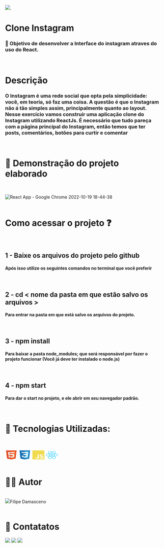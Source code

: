 <img src="https://tm.ibxk.com.br/2022/02/08/08183010629410.jpg?ims=1120x420"  img/>.
<br>
<h1> Clone Instagram </h1>
<h3>🔴 Objetivo de desenvolver a Interface do instagram atraves do uso do React.</h3>
<br> 
<h1> Descrição </h1>
<h3> O Instagram é uma rede social que opta pela simplicidade: você, em teoria, só faz uma coisa.
A questão é que o Instagram não á tão simples assim, principalmente quanto ao layout.
Nesse exercício vamos construir uma aplicação clone do Instagram utilizando ReactJs.
É necessário que tudo pareça com a página principal do Instagram, então temos que ter posts, comentários, botões para curtir e comentar </h3>
<br>
<h1>🧱 Demonstração do projeto elaborado </h1>
<br>

![React App - Google Chrome 2022-10-19 18-44-38](https://user-images.githubusercontent.com/110691973/198840556-40102446-2125-421a-ab3b-fcdcb8ca06a1.gif)
<br>
<br>
<h1>Como acessar o projeto ❓</h1>
<br>
<h2>1 - Baixe os arquivos do projeto pelo github</h1>
<h4>Após isso utilize os seguintes comandos no terminal que você preferir</h4>
<br>
<h2>2 - cd < nome da pasta em que estão salvo os arquivos > </> 
<h4>Para entrar na pasta em que está salvo os arquivos do projeto. </h4>
<br>
<h2>3 - npm install</h2>
<h4>Para baixar a pasta node_modules; que será responsável por fazer o projeto funcionar (Você já deve ter instalado o node.js) </h4>
<br>
<h2>4 - npm start </h2>
<h4>Para dar o start no projeto, e ele abrir em seu navegador padrão. </h4>
<br>
<h1> 🚀 Tecnologias Utilizadas:</h1>
<br>
  <div style="display: inline_block"><br>
  <img align="center" alt="Lipe-HTML" height="30" width="40" src="https://raw.githubusercontent.com/devicons/devicon/master/icons/html5/html5-original.svg">
  <img align="center" alt="Lipe-CSS" height="30" width="40" src="https://raw.githubusercontent.com/devicons/devicon/master/icons/css3/css3-original.svg">
  <img align="center" alt="Lipe-Js" height="30" width="40" src="https://raw.githubusercontent.com/devicons/devicon/master/icons/javascript/javascript-plain.svg">
  <img align="center" alt="Lipe-React" height="30" width="40" src="https://raw.githubusercontent.com/devicons/devicon/master/icons/react/react-original.svg">
</div>
<br>
<h1>👨‍💻 Autor </h1>
<br>
<img src="https://avatars.githubusercontent.com/Lipeh011" width=115>Filipe Damasceno
<br>
<br>
<h1>📧 Contatatos </h1>
<div 
  <a href="https://www.linkedin.com/in/filipe-damasceno-49b14b250/" target="_blank"><img src="https://img.shields.io/badge/-LinkedIn-%230077B5?style=for-the-badge&logo=linkedin&logoColor=white" target="_blank"></a> 
  <a href = "filipedamasceno200@gmail.com"><img src="https://img.shields.io/badge/Gmail-D14836?style=for-the-badge&logo=gmail&logoColor=white" target="_blank"></a>
  <a href="https://discord.gg/wagxzStdc" target="_blank"><img src="https://img.shields.io/badge/Discord-7289DA?style=for-the-badge&logo=discord&logoColor=white" target="_blank"></a> 
</div>

